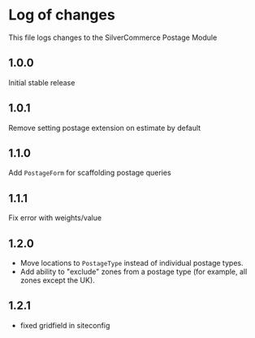 # Log of changes

This file logs changes to the SilverCommerce Postage Module

## 1.0.0

Initial stable release

## 1.0.1

Remove setting postage extension on estimate by default

## 1.1.0

Add `PostageForm` for scaffolding postage queries

## 1.1.1

Fix error with weights/value

## 1.2.0

* Move locations to `PostageType` instead of individual postage types.
* Add ability to "exclude" zones from a postage type (for example, all zones except the UK).

## 1.2.1

* fixed gridfield in siteconfig